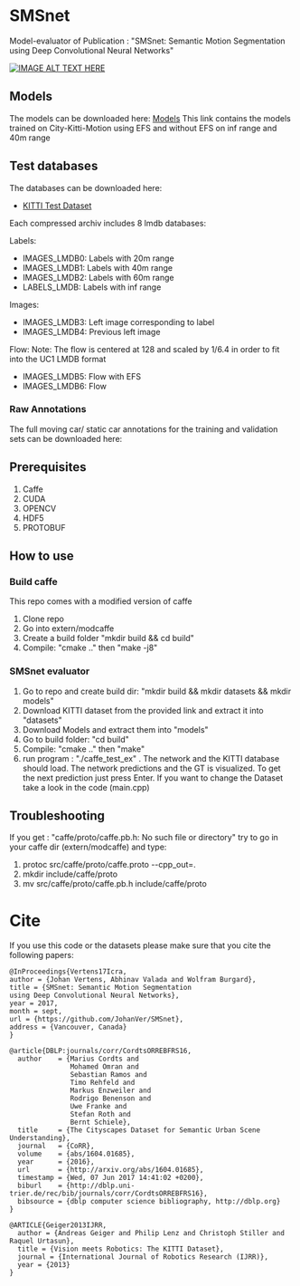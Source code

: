 # SMSnet
Model-evaluator of Publication : "SMSnet: Semantic Motion Segmentation using Deep Convolutional Neural Networks"

[![IMAGE ALT TEXT HERE](https://img.youtube.com/vi/oTL7l7ZuQpM/0.jpg)](https://www.youtube.com/watch?v=oTL7l7ZuQpM)

## Models
The models can be downloaded here: [Models](http://aisdatasets.informatik.uni-freiburg.de/smsnet/models.tar.gz)
This link contains the models trained on City-Kitti-Motion using EFS and without EFS on inf range and 40m range

## Test databases
The databases can be downloaded here:
- [KITTI Test Dataset](http://aisdatasets.informatik.uni-freiburg.de/smsnet/datasets/kitti.tar.gz)
<!---- [Cityscapes Test Dataset](http://aisdatasets.informatik.uni-freiburg.de/smsnet/datasets/city.tar.gz) --->

Each compressed archiv includes 8 lmdb databases:

Labels:
- IMAGES_LMDB0: Labels with 20m range
- IMAGES_LMDB1: Labels with 40m range
- IMAGES_LMDB2: Labels with 60m range
- LABELS_LMDB:  Labels with inf range

Images:
- IMAGES_LMDB3: Left image corresponding to label
- IMAGES_LMDB4: Previous left image

Flow:
Note: The flow is centered at 128 and scaled by 1/6.4 in order to fit into the UC1 LMDB format
- IMAGES_LMDB5: Flow with EFS 
- IMAGES_LMDB6: Flow

### Raw Annotations
The full moving car/ static car annotations for the training and validation sets can be downloaded here:
<!---- [Annotations](http://aisdatasets.informatik.uni-freiburg.de/smsnet/cityscapes_motion_labels.tar.gz) --->

## Prerequisites
1. Caffe
2. CUDA
3. OPENCV
4. HDF5
5. PROTOBUF

## How to use

### Build caffe
This repo comes with a modified version of caffe
1. Clone repo
2. Go into extern/modcaffe
3. Create a build folder "mkdir build && cd build"
4. Compile: "cmake .." then "make -j8"

### SMSnet evaluator
1. Go to repo and create build dir: "mkdir build && mkdir datasets && mkdir models"
2. Download KITTI dataset from the provided link and extract it into "datasets"
3. Download Models and extract them into "models"
4. Go to build folder: "cd build"
5. Compile: "cmake .." then "make"
6. run program : "./caffe_test_ex" . The network and the KITTI database should load. The network predictions and the GT is visualized. To get the next prediction just press Enter.
   If you want to change the Dataset take a look in the code (main.cpp)

## Troubleshooting
If you get : "caffe/proto/caffe.pb.h: No such file or directory" try to go in your caffe dir (extern/modcaffe) and type:
1. protoc src/caffe/proto/caffe.proto --cpp_out=.
2. mkdir include/caffe/proto
3. mv src/caffe/proto/caffe.pb.h include/caffe/proto

# Cite
If you use this code or the datasets please make sure that you cite the following papers:

~~~~ 
@InProceedings{Vertens17Icra,
author = {Johan Vertens, Abhinav Valada and Wolfram Burgard},
title = {SMSnet: Semantic Motion Segmentation
using Deep Convolutional Neural Networks},
year = 2017,
month = sept,
url = {https://github.com/JohanVer/SMSnet},
address = {Vancouver, Canada}
}
~~~~

~~~~
@article{DBLP:journals/corr/CordtsORREBFRS16,
  author    = {Marius Cordts and
               Mohamed Omran and
               Sebastian Ramos and
               Timo Rehfeld and
               Markus Enzweiler and
               Rodrigo Benenson and
               Uwe Franke and
               Stefan Roth and
               Bernt Schiele},
  title     = {The Cityscapes Dataset for Semantic Urban Scene Understanding},
  journal   = {CoRR},
  volume    = {abs/1604.01685},
  year      = {2016},
  url       = {http://arxiv.org/abs/1604.01685},
  timestamp = {Wed, 07 Jun 2017 14:41:02 +0200},
  biburl    = {http://dblp.uni-trier.de/rec/bib/journals/corr/CordtsORREBFRS16},
  bibsource = {dblp computer science bibliography, http://dblp.org}
}
~~~~

~~~~
@ARTICLE{Geiger2013IJRR,
  author = {Andreas Geiger and Philip Lenz and Christoph Stiller and Raquel Urtasun},
  title = {Vision meets Robotics: The KITTI Dataset},
  journal = {International Journal of Robotics Research (IJRR)},
  year = {2013}
}
~~~~
